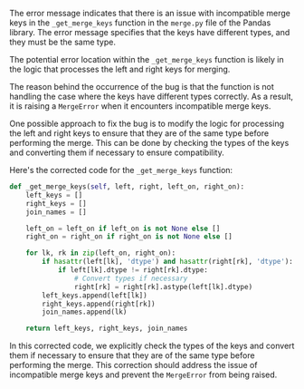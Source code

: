 The error message indicates that there is an issue with incompatible merge keys in the `_get_merge_keys` function in the `merge.py` file of the Pandas library. The error message specifies that the keys have different types, and they must be the same type.

The potential error location within the `_get_merge_keys` function is likely in the logic that processes the left and right keys for merging.

The reason behind the occurrence of the bug is that the function is not handling the case where the keys have different types correctly. As a result, it is raising a `MergeError` when it encounters incompatible merge keys.

One possible approach to fix the bug is to modify the logic for processing the left and right keys to ensure that they are of the same type before performing the merge. This can be done by checking the types of the keys and converting them if necessary to ensure compatibility.

Here's the corrected code for the `_get_merge_keys` function:

```python
def _get_merge_keys(self, left, right, left_on, right_on):
    left_keys = []
    right_keys = []
    join_names = []

    left_on = left_on if left_on is not None else []
    right_on = right_on if right_on is not None else []

    for lk, rk in zip(left_on, right_on):
        if hasattr(left[lk], 'dtype') and hasattr(right[rk], 'dtype'):
            if left[lk].dtype != right[rk].dtype:
                # Convert types if necessary
                right[rk] = right[rk].astype(left[lk].dtype)
        left_keys.append(left[lk])
        right_keys.append(right[rk])
        join_names.append(lk)

    return left_keys, right_keys, join_names
```

In this corrected code, we explicitly check the types of the keys and convert them if necessary to ensure that they are of the same type before performing the merge. This correction should address the issue of incompatible merge keys and prevent the `MergeError` from being raised.